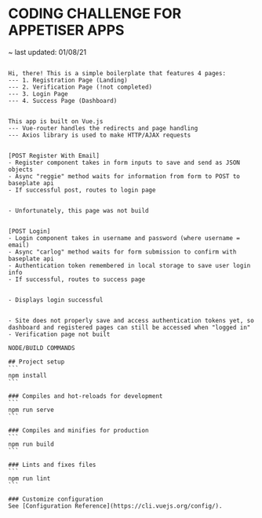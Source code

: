 # CODING CHALLENGE FOR APPETISER APPS
~ last updated: 01/08/21

~~~ INTRODUCTION ~~~

Hi, there! This is a simple boilerplate that features 4 pages:
--- 1. Registration Page (Landing)
--- 2. Verification Page (!not completed)
--- 3. Login Page
--- 4. Success Page (Dashboard)

~~~~~~~~~~~~~~~~~~~~

~~~ TECHNOLOGY ~~~

This app is built on Vue.js
--- Vue-router handles the redirects and page handling
--- Axios library is used to make HTTP/AJAX requests

~~~~~~~~~~~~~~~~~~

~~~ REGISTRATION PAGE ~~~

[POST Register With Email]
- Register component takes in form inputs to save and send as JSON objects
- Async "reggie" method waits for information from form to POST to baseplate api
- If successful post, routes to login page

~~~~~~~~~~~~~~~~~~~~~~~~~

~~~ VERIFICATION PAGE ~~~

- Unfortunately, this page was not build

~~~~~~~~~~~~~~~~~~~~~~~~~

~~~ LOGIN PAGE ~~~

[POST Login]
- Login component takes in username and password (where username = email)
- Async "carlog" method waits for form submission to confirm with baseplate api
- Authentication token remembered in local storage to save user login info
- If successful, routes to success page

~~~~~~~~~~~~~~~~~~~

~~~ SUCCESS PAGE ~~~

- Displays login successful

~~~~~~~~~~~~~~~~~~~~

~~~ NOTES AND EXCLUSIONS ~~~

- Site does not properly save and access authentication tokens yet, so dashboard and registered pages can still be accessed when "logged in"
- Verification page not built

~~~~~~~~~~~~~~~~~~~~~~~~~~~~


~~~~~~~~~~~~~~~~~~~~~~~~~~~~
NODE/BUILD COMMANDS

## Project setup
```
npm install
```

### Compiles and hot-reloads for development
```
npm run serve
```

### Compiles and minifies for production
```
npm run build
```

### Lints and fixes files
```
npm run lint
```

### Customize configuration
See [Configuration Reference](https://cli.vuejs.org/config/).
